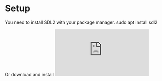 # Setup
You need to install SDL2 with your package manager.
  sudo apt install sdl2

Or download and install ![Windows SDL2](http://www.libsdl.org/download-2.0.php)
